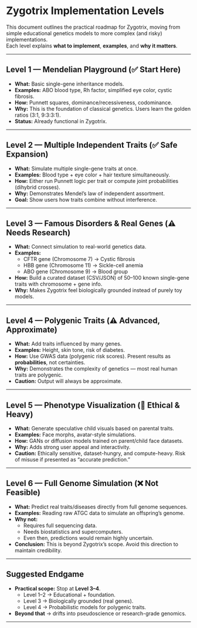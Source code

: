# Zygotrix Implementation Levels

This document outlines the practical roadmap for Zygotrix, moving from simple educational genetics models to more complex (and risky) implementations.  
Each level explains **what to implement**, **examples**, and **why it matters**.

---

## **Level 1 — Mendelian Playground (✅ Start Here)**

- **What:** Basic single-gene inheritance models.
- **Examples:** ABO blood type, Rh factor, simplified eye color, cystic fibrosis.
- **How:** Punnett squares, dominance/recessiveness, codominance.
- **Why:** This is the foundation of classical genetics. Users learn the golden ratios (3:1, 9:3:3:1).
- **Status:** Already functional in Zygotrix.

---

## **Level 2 — Multiple Independent Traits (✅ Safe Expansion)**

- **What:** Simulate multiple single-gene traits at once.
- **Examples:** Blood type + eye color + hair texture simultaneously.
- **How:** Either run Punnett logic per trait or compute joint probabilities (dihybrid crosses).
- **Why:** Demonstrates Mendel’s law of independent assortment.
- **Goal:** Show users how traits combine without interference.

---

## **Level 3 — Famous Disorders & Real Genes (⚠️ Needs Research)**

- **What:** Connect simulation to real-world genetics data.
- **Examples:**
  - CFTR gene (Chromosome 7) → Cystic fibrosis
  - HBB gene (Chromosome 11) → Sickle-cell anemia
  - ABO gene (Chromosome 9) → Blood group
- **How:** Build a curated dataset (CSV/JSON) of 50–100 known single-gene traits with chromosome + gene info.
- **Why:** Makes Zygotrix feel biologically grounded instead of purely toy models.

---

## **Level 4 — Polygenic Traits (⚠️ Advanced, Approximate)**

- **What:** Add traits influenced by many genes.
- **Examples:** Height, skin tone, risk of diabetes.
- **How:** Use GWAS data (polygenic risk scores). Present results as **probabilities**, not certainties.
- **Why:** Demonstrates the complexity of genetics — most real human traits are polygenic.
- **Caution:** Output will always be approximate.

---

## **Level 5 — Phenotype Visualization (🚧 Ethical & Heavy)**

- **What:** Generate speculative child visuals based on parental traits.
- **Examples:** Face morphs, avatar-style simulations.
- **How:** GANs or diffusion models trained on parent/child face datasets.
- **Why:** Adds strong user appeal and interactivity.
- **Caution:** Ethically sensitive, dataset-hungry, and compute-heavy. Risk of misuse if presented as “accurate prediction.”

---

## **Level 6 — Full Genome Simulation (❌ Not Feasible)**

- **What:** Predict real traits/diseases directly from full genome sequences.
- **Examples:** Reading raw ATGC data to simulate an offspring’s genome.
- **Why not:**
  - Requires full sequencing data.
  - Needs biostatistics and supercomputers.
  - Even then, predictions would remain highly uncertain.
- **Conclusion:** This is beyond Zygotrix’s scope. Avoid this direction to maintain credibility.

---

## **Suggested Endgame**

- **Practical scope:** Stop at **Level 3–4**.
  - Level 1–2 → Educational + foundation.
  - Level 3 → Biologically grounded (real genes).
  - Level 4 → Probabilistic models for polygenic traits.
- **Beyond that** → drifts into pseudoscience or research-grade genomics.

---
